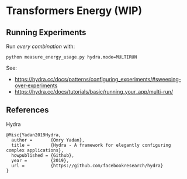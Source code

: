 # Transformers Energy (WIP)

## Running Experiments

Run _every combination_ with:

```shell
python measure_energy_usage.py hydra.mode=MULTIRUN
```

See:
- https://hydra.cc/docs/patterns/configuring_experiments/#sweeping-over-experiments
- https://hydra.cc/docs/tutorials/basic/running_your_app/multi-run/

## References

Hydra

```text
@Misc{Yadan2019Hydra,
  author =       {Omry Yadan},
  title =        {Hydra - A framework for elegantly configuring complex applications},
  howpublished = {Github},
  year =         {2019},
  url =          {https://github.com/facebookresearch/hydra}
}
```